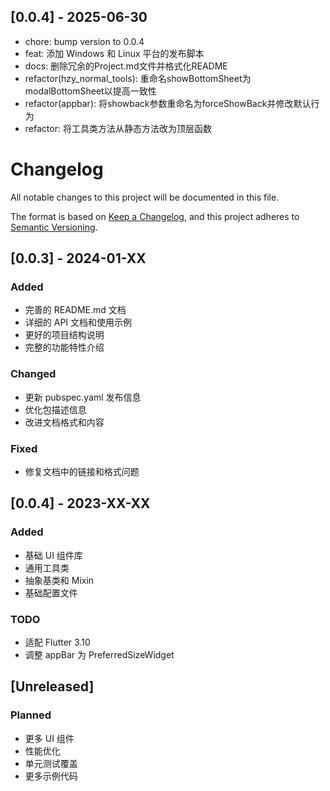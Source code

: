 ## [0.0.4] - 2025-06-30

- chore: bump version to 0.0.4
- feat: 添加 Windows 和 Linux 平台的发布脚本
- docs: 删除冗余的Project.md文件并格式化README
- refactor(hzy_normal_tools): 重命名showBottomSheet为modalBottomSheet以提高一致性
- refactor(appbar): 将showback参数重命名为forceShowBack并修改默认行为
- refactor: 将工具类方法从静态方法改为顶层函数

# Changelog

All notable changes to this project will be documented in this file.

The format is based on [Keep a Changelog](https://keepachangelog.com/en/1.0.0/),
and this project adheres to [Semantic Versioning](https://semver.org/spec/v2.0.0.html).

## [0.0.3] - 2024-01-XX

### Added
- 完善的 README.md 文档
- 详细的 API 文档和使用示例
- 更好的项目结构说明
- 完整的功能特性介绍

### Changed
- 更新 pubspec.yaml 发布信息
- 优化包描述信息
- 改进文档格式和内容

### Fixed
- 修复文档中的链接和格式问题

## [0.0.4] - 2023-XX-XX

### Added
- 基础 UI 组件库
- 通用工具类
- 抽象基类和 Mixin
- 基础配置文件

### TODO
- 适配 Flutter 3.10
- 调整 appBar 为 PreferredSizeWidget

## [Unreleased]

### Planned
- 更多 UI 组件
- 性能优化
- 单元测试覆盖
- 更多示例代码
